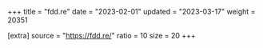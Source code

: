 +++
title = "fdd.re"
date = "2023-02-01"
updated = "2023-03-17"
weight = 20351

[extra]
source = "https://fdd.re/"
ratio = 10
size = 20
+++
